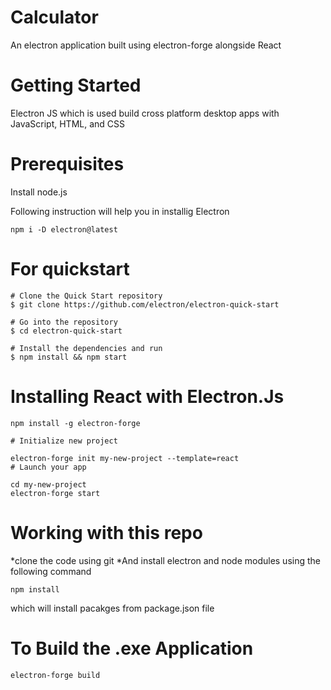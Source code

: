 # Calculator
An electron application built using electron-forge alongside React
# Getting Started 
Electron JS  which is used build cross platform desktop apps with JavaScript, HTML, and CSS

# Prerequisites

Install node.js

Following instruction will help you in installig Electron

```
npm i -D electron@latest
```
# For quickstart 

```
# Clone the Quick Start repository
$ git clone https://github.com/electron/electron-quick-start

# Go into the repository
$ cd electron-quick-start

# Install the dependencies and run
$ npm install && npm start
```

# Installing React with Electron.Js

```
npm install -g electron-forge

# Initialize new project 

electron-forge init my-new-project --template=react
# Launch your app

cd my-new-project
electron-forge start
```

# Working with this repo

*clone the code using git 
*And install electron and node modules using the following command
```
npm install 

```
which will install pacakges from package.json file


# To Build the .exe Application

```
electron-forge build

```

